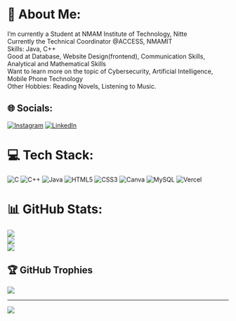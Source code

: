 # 💫 About Me:
I’m currently a Student at NMAM Institute of Technology, Nitte<br>Currently the Technical Coordinator @ACCESS, NMAMIT<br>Skills: Java, C++<br>Good at Database, Website Design(frontend), Communication Skills, Analytical and Mathematical Skills<br>Want to learn more on the topic of Cybersecurity, Artificial Intelligence, Mobile Phone Technology<br>Other Hobbies: Reading Novels, Listening to Music.<br>


## 🌐 Socials:
[![Instagram](https://img.shields.io/badge/Instagram-%23E4405F.svg?logo=Instagram&logoColor=white)](https://www.instagram.com/paiboi_398/) [![LinkedIn](https://img.shields.io/badge/LinkedIn-%230077B5.svg?logo=linkedin&logoColor=white)](https://linkedin.com/in/anirudh-pai-296714291) 

# 💻 Tech Stack:
![C](https://img.shields.io/badge/c-%2300599C.svg?style=for-the-badge&logo=c&logoColor=white) ![C++](https://img.shields.io/badge/c++-%2300599C.svg?style=for-the-badge&logo=c%2B%2B&logoColor=white) ![Java](https://img.shields.io/badge/java-%23ED8B00.svg?style=for-the-badge&logo=openjdk&logoColor=white) ![HTML5](https://img.shields.io/badge/html5-%23E34F26.svg?style=for-the-badge&logo=html5&logoColor=white) ![CSS3](https://img.shields.io/badge/css3-%231572B6.svg?style=for-the-badge&logo=css3&logoColor=white) ![Canva](https://img.shields.io/badge/Canva-%2300C4CC.svg?style=for-the-badge&logo=Canva&logoColor=white) ![MySQL](https://img.shields.io/badge/mysql-4479A1.svg?style=for-the-badge&logo=mysql&logoColor=white) ![Vercel](https://img.shields.io/badge/vercel-%23000000.svg?style=for-the-badge&logo=vercel&logoColor=white)
# 📊 GitHub Stats:
![](https://github-readme-stats.vercel.app/api?username=AnirudhPai13&theme=dark&hide_border=false&include_all_commits=false&count_private=false)<br/>
![](https://github-readme-streak-stats.herokuapp.com/?user=AnirudhPai13&theme=dark&hide_border=false)<br/>
![](https://github-readme-stats.vercel.app/api/top-langs/?username=AnirudhPai13&theme=dark&hide_border=false&include_all_commits=false&count_private=false&layout=compact)

## 🏆 GitHub Trophies
![](https://github-profile-trophy.vercel.app/?username=AnirudhPai13&theme=radical&no-frame=false&no-bg=true&margin-w=4)

---
[![](https://visitcount.itsvg.in/api?id=AnirudhPai13&icon=0&color=0)](https://visitcount.itsvg.in)

<!-- Proudly created with GPRM ( https://gprm.itsvg.in ) -->
